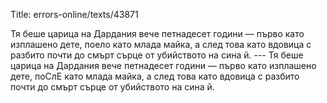 Title: errors-online/texts/43871

Тя беше царица на Дардания вече петнадесет години — първо като изплашено дете, поело като млада майка, а след това като вдовица с разбито почти до смърт сърце от убийството на сина й. --- Тя беше царица на Дардания вече петнадесет години — първо като изплашено дете, поСлЕ като млада майка, а след това като вдовица с разбито почти до смърт сърце от убийството на сина й.
